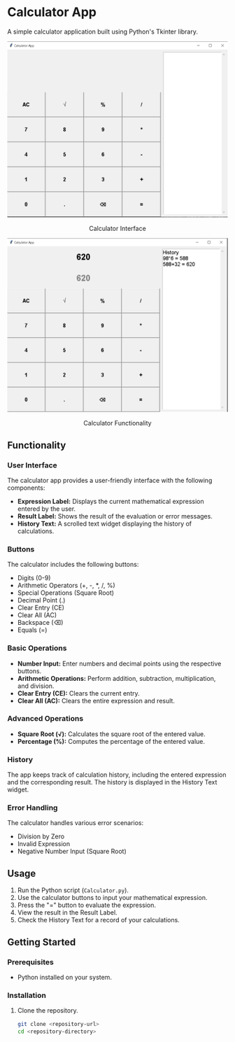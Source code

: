 # Calculator App

A simple calculator application built using Python's Tkinter library.

![Calculator Interface](<Pics/pic1.png>)

<p align="center"> Calculator Interface </p>

![Calculator Functionality](<Pics/pic2.png>)

<p align="center"> Calculator Functionality </p>

## Functionality

### User Interface

The calculator app provides a user-friendly interface with the following components:

- **Expression Label:** Displays the current mathematical expression entered by the user.
- **Result Label:** Shows the result of the evaluation or error messages.
- **History Text:** A scrolled text widget displaying the history of calculations.

### Buttons

The calculator includes the following buttons:

- Digits (0-9)
- Arithmetic Operators (+, -, *, /, %)
- Special Operations (Square Root)
- Decimal Point (.)
- Clear Entry (CE)
- Clear All (AC)
- Backspace (⌫)
- Equals (=)

### Basic Operations

- **Number Input:** Enter numbers and decimal points using the respective buttons.
- **Arithmetic Operations:** Perform addition, subtraction, multiplication, and division.
- **Clear Entry (CE):** Clears the current entry.
- **Clear All (AC):** Clears the entire expression and result.

### Advanced Operations

- **Square Root (√):** Calculates the square root of the entered value.
- **Percentage (%):** Computes the percentage of the entered value.

### History

The app keeps track of calculation history, including the entered expression and the corresponding result. The history is displayed in the History Text widget.

### Error Handling

The calculator handles various error scenarios:

- Division by Zero
- Invalid Expression
- Negative Number Input (Square Root)

## Usage

1. Run the Python script (`Calculator.py`).
2. Use the calculator buttons to input your mathematical expression.
3. Press the "=" button to evaluate the expression.
4. View the result in the Result Label.
5. Check the History Text for a record of your calculations.

## Getting Started

### Prerequisites

- Python installed on your system.

### Installation

1. Clone the repository.

   ``` bash
   git clone <repository-url>
   cd <repository-directory>
    ```
